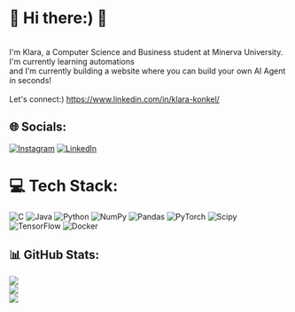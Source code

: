 
# 💫 Hi there:) 💫
<br>I'm Klara, a Computer Science and Business student at Minerva University.<br>I'm currently learning automations <br>and I'm currently building a website where you can build your own AI Agent in seconds!<br><br>Let's connect:) https://www.linkedin.com/in/klara-konkel/


## 🌐 Socials:
[![Instagram](https://img.shields.io/badge/Instagram-%23E4405F.svg?logo=Instagram&logoColor=white)](https://instagram.com/klarakonkel) [![LinkedIn](https://img.shields.io/badge/LinkedIn-%230077B5.svg?logo=linkedin&logoColor=white)](https://linkedin.com/in/klara-konkel/) 

# 💻 Tech Stack:
![C](https://img.shields.io/badge/c-%2300599C.svg?style=for-the-badge&logo=c&logoColor=white) ![Java](https://img.shields.io/badge/java-%23ED8B00.svg?style=for-the-badge&logo=openjdk&logoColor=white) ![Python](https://img.shields.io/badge/python-3670A0?style=for-the-badge&logo=python&logoColor=ffdd54) ![NumPy](https://img.shields.io/badge/numpy-%23013243.svg?style=for-the-badge&logo=numpy&logoColor=white) ![Pandas](https://img.shields.io/badge/pandas-%23150458.svg?style=for-the-badge&logo=pandas&logoColor=white) ![PyTorch](https://img.shields.io/badge/PyTorch-%23EE4C2C.svg?style=for-the-badge&logo=PyTorch&logoColor=white) ![Scipy](https://img.shields.io/badge/SciPy-%230C55A5.svg?style=for-the-badge&logo=scipy&logoColor=%white) ![TensorFlow](https://img.shields.io/badge/TensorFlow-%23FF6F00.svg?style=for-the-badge&logo=TensorFlow&logoColor=white) ![Docker](https://img.shields.io/badge/docker-%230db7ed.svg?style=for-the-badge&logo=docker&logoColor=white)
## 📊 GitHub Stats:
![](https://github-readme-stats.vercel.app/api?username=klarakonkel&theme=dark&hide_border=false&include_all_commits=false&count_private=false)<br/>
![](https://nirzak-streak-stats.vercel.app/?user=klarakonkel&theme=dark&hide_border=false)<br/>
![](https://github-readme-stats.vercel.app/api/top-langs/?username=klarakonkel&theme=dark&hide_border=false&include_all_commits=false&count_private=false&layout=compact)
